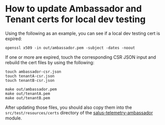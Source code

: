 # How to update Ambassador and Tenant certs for local dev testing

Using the following as an example, you can see if a local dev testing cert is expired:

```
openssl x509 -in out/ambassador.pem -subject -dates -noout
```

If one or more are expired, touch the corresponding CSR JSON input and rebuild the cert files
by using the following:

```
touch ambassador-csr.json
touch tenantA-csr.json
touch tenantB-csr.json

make out/ambassador.pem
make out/tenantA.pem
make out/tenantB.pem
```

After updating those files, you should also copy them into the `src/test/resources/certs` directory
of the [salus-telemetry-ambassador](https://github.com/racker/salus-telemetry-ambassador) module.